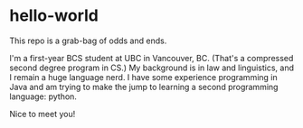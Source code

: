 # hello-world
This repo is a grab-bag of odds and ends.

I'm a first-year BCS student at UBC in Vancouver, BC. (That's a compressed second degree program in CS.) My background is in law and linguistics, and I remain a huge language nerd. I have some experience programming in Java and am trying to make the  jump to learning a second programming language: python. 

Nice to meet you!
